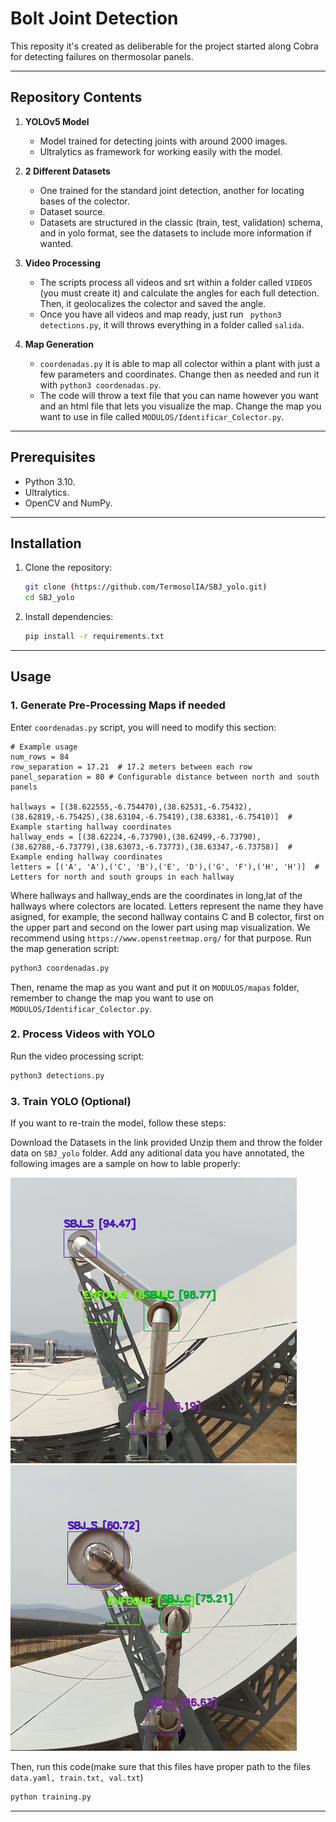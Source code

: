 # **Bolt Joint Detection**

This reposity it's created as deliberable for the project started along Cobra for detecting failures on thermosolar panels.

---

## **Repository Contents**

1. **YOLOv5 Model**
   - Model trained for detecting joints with around 2000 images.
   - Ultralytics as framework for working easily with the model.

2. **2 Different Datasets**
   - One trained for the standard joint detection, another for locating bases of the colector.
   - Dataset source.
   - Datasets are structured in the classic (train, test, validation) schema, and in yolo format, see the datasets to include more information if wanted.

3. **Video Processing**
   - The scripts process all videos and srt within a folder called `VIDEOS` (you must create it) and calculate the angles for each full detection. Then, it geolocalizes the colector and saved the angle.
   - Once you have all videos and map ready, just run ``` python3 detections.py```, it will throws everything in a folder called `salida`.

4. **Map Generation**
   - `coordenadas.py` it is able to map all colector within a plant with just a few parameters and coordinates. Change then as needed and run it with `python3 coordenadas.py`.
   - The code will throw a text file that you can name however you want and an html file that lets you visualize the map. Change the map you want to use in file called `MODULOS/Identificar_Colector.py`.

---

## **Prerequisites**

- Python 3.10.
- Ultralytics.
- OpenCV and NumPy.

---

## **Installation**

1. Clone the repository:
   ```bash
   git clone (https://github.com/TermosolIA/SBJ_yolo.git)
   cd SBJ_yolo
   ```

2. Install dependencies:
   ```bash
   pip install -r requirements.txt
   ```

---

## **Usage**

### **1. Generate Pre-Processing Maps if needed**

Enter `coordenadas.py` script, you will need to modify this section:
``` 
# Example usage
num_rows = 84
row_separation = 17.21  # 17.2 meters between each row
panel_separation = 80 # Configurable distance between north and south panels

hallways = [(38.622555,-6.754470),(38.62531,-6.75432),(38.62819,-6.75425),(38.63104,-6.75419),(38.63381,-6.75410)]  # Example starting hallway coordinates
hallway_ends = [(38.62224,-6.73790),(38.62499,-6.73790),(38.62788,-6.73779),(38.63073,-6.73773),(38.63347,-6.73758)]  # Example ending hallway coordinates
letters = [('A', 'A'),('C', 'B'),('E', 'D'),('G', 'F'),('H', 'H')]  # Letters for north and south groups in each hallway
```
Where hallways and hallway_ends are the coordinates in long,lat of the hallways where colectors are located. Letters represent the name they have asigned, for example, the second hallway contains C and B colector, first on the upper part and second on the lower part using map visualization. We recommend using `https://www.openstreetmap.org/` for that purpose.
Run the map generation script:
```bash
python3 coordenadas.py
```
Then, rename the map as you want and put it on `MODULOS/mapas` folder, remember to change the map you want to use on `MODULOS/Identificar_Colector.py`.

### **2. Process Videos with YOLO**
Run the video processing script:
```bash
python3 detections.py
```

### **3. Train YOLO (Optional)**
If you want to re-train the model, follow these steps:

Download the Datasets in the link provided
Unzip them and throw the folder data on `SBJ_yolo` folder.
Add any aditional data you have annotated, the following images are a sample on how to lable properly:

![imagen](examples/image1.png)
![imagen](examples/image3.png)

Then, run this code(make sure that this files have proper path to the files `data.yaml, train.txt, val.txt`)
```bash
python training.py
```


---

